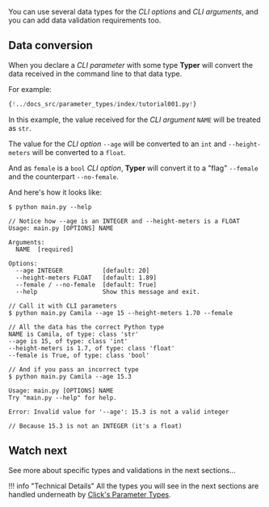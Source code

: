 You can use several data types for the *CLI options* and *CLI arguments*, and you can add data validation requirements too.

## Data conversion

When you declare a *CLI parameter* with some type **Typer** will convert the data received in the command line to that data type.

For example:

```Python hl_lines="4"
{!../docs_src/parameter_types/index/tutorial001.py!}
```

In this example, the value received for the *CLI argument* `NAME` will be treated as `str`.

The value for the *CLI option* `--age` will be converted to an `int` and `--height-meters` will be converted to a `float`.

And as `female` is a `bool` *CLI option*, **Typer** will convert it to a "flag" `--female` and the counterpart `--no-female`.

And here's how it looks like:

<div class="termy">

```console
$ python main.py --help

// Notice how --age is an INTEGER and --height-meters is a FLOAT
Usage: main.py [OPTIONS] NAME

Arguments:
  NAME  [required]

Options:
  --age INTEGER           [default: 20]
  --height-meters FLOAT   [default: 1.89]
  --female / --no-female  [default: True]
  --help                  Show this message and exit.

// Call it with CLI parameters
$ python main.py Camila --age 15 --height-meters 1.70 --female

// All the data has the correct Python type
NAME is Camila, of type: class 'str'
--age is 15, of type: class 'int'
--height-meters is 1.7, of type: class 'float'
--female is True, of type: class 'bool'

// And if you pass an incorrect type
$ python main.py Camila --age 15.3

Usage: main.py [OPTIONS] NAME
Try "main.py --help" for help.

Error: Invalid value for '--age': 15.3 is not a valid integer

// Because 15.3 is not an INTEGER (it's a float)
```

</div>

## Watch next

See more about specific types and validations in the next sections...


!!! info "Technical Details"
    All the types you will see in the next sections are handled underneath by <a href="https://click.palletsprojects.com/en/7.x/parameters/#parameter-types" class="external-link" target="_blank">Click's Parameter Types</a>.
